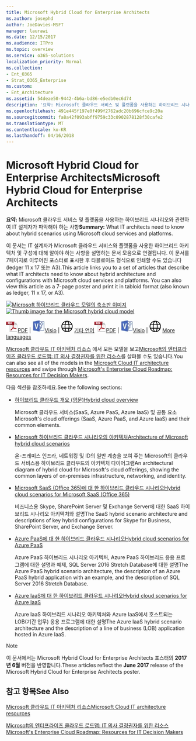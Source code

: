 ```yaml
---
title: Microsoft Hybrid Cloud for Enterprise Architects
ms.author: josephd
author: JoeDavies-MSFT
manager: laurawi
ms.date: 12/15/2017
ms.audience: ITPro
ms.topic: overview
ms.service: o365-solutions
localization_priority: Normal
ms.collection:
- Ent_O365
- Strat_O365_Enterprise
ms.custom:
- Ent_Architecture
ms.assetid: 54deae50-9442-4b6a-bd86-e5edb0ec6d74
description: '요약: Microsoft 클라우드 서비스 및 플랫폼을 사용하는 하이브리드 시나리오와 관련하여 IT 설계자가 파악해야 하는 사항'
ms.openlocfilehash: 491e445f197e0f499f2762adc20b696cfce9c20a
ms.sourcegitcommit: fa8a42f093abff9759c33c0902878128f30cafe2
ms.translationtype: MT
ms.contentlocale: ko-KR
ms.lasthandoff: 04/16/2018
---
```

# <a name="microsoft-hybrid-cloud-for-enterprise-architects"></a><span data-ttu-id="febb6-103">Microsoft Hybrid Cloud for Enterprise Architects</span><span class="sxs-lookup"><span data-stu-id="febb6-103">Microsoft Hybrid Cloud for Enterprise Architects</span></span>

 <span data-ttu-id="febb6-104">**요약:** Microsoft 클라우드 서비스 및 플랫폼을 사용하는 하이브리드 시나리오와 관련하여 IT 설계자가 파악해야 하는 사항</span><span class="sxs-lookup"><span data-stu-id="febb6-104">**Summary:** What IT architects need to know about hybrid scenarios using Microsoft cloud services and platforms.</span></span>
  
<span data-ttu-id="febb6-p101">이 문서는 IT 설계자가 Microsoft 클라우드 서비스와 플랫폼을 사용한 하이브리드 아키텍처 및 구성에 대해 알아야 하는 사항을 설명하는 문서 모음으로 연결됩니다. 이 문서를 7페이지로 이루어진 포스터로 표시한 후 타블로이드 형식으로 인쇄할 수도 있습니다(ledger 11 x 17 또는 A3).</span><span class="sxs-lookup"><span data-stu-id="febb6-p101">This article links you to a set of articles that describe what IT architects need to know about hybrid architecture and configurations with Microsoft cloud services and platforms. You can also view this article as a 7-page poster and print it in tabloid format (also known as ledger, 11 x 17, or A3).</span></span>
  
<span data-ttu-id="febb6-107">[![Microsoft 하이브리드 클라우드 모델의 축소판 이미지](images/Hybrid_Poster/Hybrid_Cloud_Thumbnail.png)](https://www.microsoft.com/download/details.aspx?id=54424
)</span><span class="sxs-lookup"><span data-stu-id="febb6-107">[![Thumb image for the Microsoft hybrid cloud model](images/Hybrid_Poster/Hybrid_Cloud_Thumbnail.png)](https://www.microsoft.com/download/details.aspx?id=54424
)</span></span>
  
<span data-ttu-id="febb6-108">![PDF 파일](images/Common_Images/PDFIcon.png)[PDF](https://go.microsoft.com/fwlink/p/?linkid=842082) | ![Visio 파일](images/Common_Images/VisioIcon.png)[Visio](https://go.microsoft.com/fwlink/p/?linkid=842083) | ![다른 언어 버전으로 페이지 보기](images/Common_Images/GlobeIcon.png)
[기타 언어](https://www.microsoft.com/download/details.aspx?id=54424)</span><span class="sxs-lookup"><span data-stu-id="febb6-108">![PDF file](images/Common_Images/PDFIcon.png)[PDF](https://go.microsoft.com/fwlink/p/?linkid=842082) | ![Visio file](images/Common_Images/VisioIcon.png)[Visio](https://go.microsoft.com/fwlink/p/?linkid=842083) | ![See a page with versions in additional languages](images/Common_Images/GlobeIcon.png)
[More languages](https://www.microsoft.com/download/details.aspx?id=54424)</span></span>
  
<span data-ttu-id="febb6-109">[Microsoft 클라우드 IT 아키텍처 리소스](microsoft-cloud-it-architecture-resources.md) 에서 모든 모델을 보고[Microsoft의 엔터프라이즈 클라우드 로드맵: IT 의사 결정권자를 위한 리소스](https://aka.ms/cloudarchitecture)를 살펴볼 수도 있습니다.</span><span class="sxs-lookup"><span data-stu-id="febb6-109">You can also see all of the models in the [Microsoft Cloud IT architecture resources](microsoft-cloud-it-architecture-resources.md) and swipe through [Microsoft's Enterprise Cloud Roadmap: Resources for IT Decision Makers](https://aka.ms/cloudarchitecture).</span></span>
  
<span data-ttu-id="febb6-110">다음 섹션을 참조하세요.</span><span class="sxs-lookup"><span data-stu-id="febb6-110">See the following sections:</span></span>
  
- [<span data-ttu-id="febb6-111">하이브리드 클라우드 개요 (영문)</span><span class="sxs-lookup"><span data-stu-id="febb6-111">Hybrid cloud overview</span></span>](hybrid-cloud-overview.md)
    
    <span data-ttu-id="febb6-112">Microsoft 클라우드 서비스(SaaS, Azure PaaS, Azure IaaS) 및 공통 요소</span><span class="sxs-lookup"><span data-stu-id="febb6-112">Microsoft's cloud offerings (SaaS, Azure PaaS, and Azure IaaS) and their common elements.</span></span>
    
- [<span data-ttu-id="febb6-113">Microsoft 하이브리드 클라우드 시나리오의 아키텍처</span><span class="sxs-lookup"><span data-stu-id="febb6-113">Architecture of Microsoft hybrid cloud scenarios</span></span>](architecture-of-microsoft-hybrid-cloud-scenarios.md)
    
    <span data-ttu-id="febb6-114">온-프레미스 인프라, 네트워킹 및 ID의 일반 계층을 보여 주는 Microsoft의 클라우드 서비스용 하이브리드 클라우드의 아키텍처 다이어그램</span><span class="sxs-lookup"><span data-stu-id="febb6-114">An architectural diagram of hybrid cloud for Microsoft's cloud offerings, showing the common layers of on-premises infrastructure, networking, and identity.</span></span>
    
- [<span data-ttu-id="febb6-115">Microsoft SaaS (Office 365)에 대 한 하이브리드 클라우드 시나리오</span><span class="sxs-lookup"><span data-stu-id="febb6-115">Hybrid cloud scenarios for Microsoft SaaS (Office 365)</span></span>](hybrid-cloud-scenarios-for-microsoft-saas-office-365.md)
    
    <span data-ttu-id="febb6-116">비즈니스용 Skype, SharePoint Server 및 Exchange Server에 대한 SaaS 하이브리드 시나리오 아키텍처와 설명</span><span class="sxs-lookup"><span data-stu-id="febb6-116">The SaaS hybrid scenario architecture and descriptions of key hybrid configurations for Skype for Business, SharePoint Server, and Exchange Server.</span></span>
    
- [<span data-ttu-id="febb6-117">Azure PaaS에 대 한 하이브리드 클라우드 시나리오</span><span class="sxs-lookup"><span data-stu-id="febb6-117">Hybrid cloud scenarios for Azure PaaS</span></span>](hybrid-cloud-scenarios-for-azure-paas.md)
    
    <span data-ttu-id="febb6-118">Azure PaaS 하이브리드 시나리오 아키텍처, Azure PaaS 하이브리드 응용 프로그램에 대한 설명과 예제, SQL Server 2016 Stretch Database에 대한 설명</span><span class="sxs-lookup"><span data-stu-id="febb6-118">The Azure PaaS hybrid scenario architecture, the description of an Azure PaaS hybrid application with an example, and the description of SQL Server 2016 Stretch Database.</span></span>
    
- [<span data-ttu-id="febb6-119">Azure IaaS에 대 한 하이브리드 클라우드 시나리오</span><span class="sxs-lookup"><span data-stu-id="febb6-119">Hybrid cloud scenarios for Azure IaaS</span></span>](hybrid-cloud-scenarios-for-azure-iaas.md)
    
    <span data-ttu-id="febb6-120">Azure IaaS 하이브리드 시나리오 아키텍처와 Azure IaaS에서 호스트되는 LOB(기간 업무) 응용 프로그램에 대한 설명</span><span class="sxs-lookup"><span data-stu-id="febb6-120">The Azure IaaS hybrid scenario architecture and the description of a line of business (LOB) application hosted in Azure IaaS.</span></span>
    
> [!NOTE]
> <span data-ttu-id="febb6-121">이 문서에서는 Microsoft Hybrid Cloud for Enterprise Architects 포스터의 **2017년 6월** 버전을 반영합니다.</span><span class="sxs-lookup"><span data-stu-id="febb6-121">These articles reflect the **June 2017** release of the Microsoft Hybrid Cloud for Enterprise Architects poster.</span></span>
  
## <a name="see-also"></a><span data-ttu-id="febb6-122">참고 항목</span><span class="sxs-lookup"><span data-stu-id="febb6-122">See Also</span></span>

[<span data-ttu-id="febb6-123">Microsoft 클라우드 IT 아키텍처 리소스</span><span class="sxs-lookup"><span data-stu-id="febb6-123">Microsoft Cloud IT architecture resources</span></span>](microsoft-cloud-it-architecture-resources.md)

[<span data-ttu-id="febb6-124">Microsoft의 엔터프라이즈 클라우드 로드맵: IT 의사 결정권자를 위한 리소스</span><span class="sxs-lookup"><span data-stu-id="febb6-124">Microsoft's Enterprise Cloud Roadmap: Resources for IT Decision Makers</span></span>](https://sway.com/FJ2xsyWtkJc2taRD)



